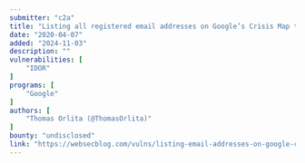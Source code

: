 ```yaml
---
submitter: "c2a"
title: "Listing all registered email addresses on Google’s Crisis Map thanks to IDOR and incremental IDs"
date: "2020-04-07"
added: "2024-11-03"
description: ""
vulnerabilities: [
    "IDOR"
]
programs: [
    "Google"
]
authors: [
    "Thomas Orlita (@ThomasOrlita)"
]
bounty: "undisclosed"
link: "https://websecblog.com/vulns/listing-email-addresses-on-google-crisis-map/"
---
```




